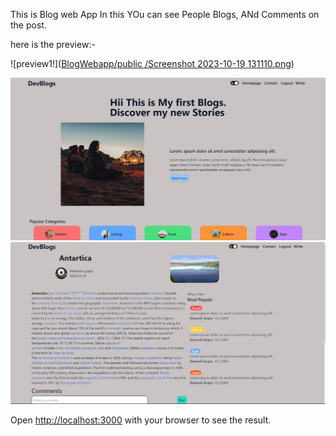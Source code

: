 This is Blog web App 
In this YOu can see People Blogs, ANd Comments on the post.

here is the preview:-

![preview1!]([BlogWebapp/public
/Screenshot 2023-10-19 131110.png](https://raw.githubusercontent.com/DiwanshGupta/BlogWebapp/main/public/Screenshot%202023-10-19%20131110.png))

![Lines of code](https://raw.githubusercontent.com/DiwanshGupta/BlogWebapp/main/public/Screenshot%202023-10-19%20131110.png)
![Lines of code](https://raw.githubusercontent.com/DiwanshGupta/BlogWebapp/main/public/Screenshot%202023-10-19%20131927.png)

Open [http://localhost:3000](http://localhost:3000) with your browser to see the result.

